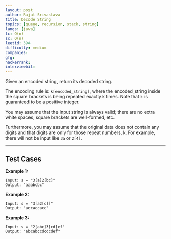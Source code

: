 ```yaml
---
layout: post
author: Rajat Srivastava
title: Decode String
topics: [queue, recursion, stack, string]
langs: [java]
tc: O(n)
sc: O(n)
leetid: 394
difficulty: medium
companies: 
gfg: 
hackerrank: 
interviewbit: 
---
```


Given an encoded string, return its decoded string.

The encoding rule is: `k[encoded_string]`, 
where the encoded_string inside the square brackets is being repeated exactly k times. 
Note that `k` is guaranteed to be a positive integer.

You may assume that the input string is always valid; 
there are no extra white spaces, square brackets are well-formed, etc.

Furthermore, you may assume that the original data does not contain any digits and that digits are only for those repeat numbers, k. 
For example, there will not be input like `3a` or `2[4]`.

---

## Test Cases

**Example 1:** 
```
Input: s = "3[a]2[bc]"
Output: "aaabcbc"
```

**Example 2:** 
```
Input: s = "3[a2[c]]"
Output: "accaccacc"
```

**Example 3:**
```
Input: s = "2[abc]3[cd]ef"
Output: "abcabccdcdcdef"
```